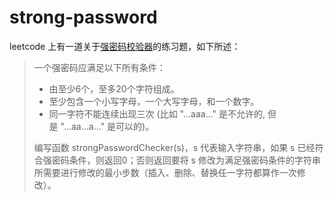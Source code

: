 # strong-password

leetcode 上有一道关于[强密码校验器](https://leetcode-cn.com/problems/strong-password-checker/)的练习题，如下所述：
>一个强密码应满足以下所有条件：
>- 由至少6个，至多20个字符组成。
>- 至少包含一个小写字母，一个大写字母，和一个数字。
>- 同一字符不能连续出现三次 (比如 "...aaa..." 是不允许的, 但是 "...aa...a..." 是可以的)。
>
>编写函数 strongPasswordChecker(s)，s 代表输入字符串，如果 s 已经符合强密码条件，则返回0；否则返回要将 s 修改为满足强密码条件的字符串所需要进行修改的最小步数（插入、删除、替换任一字符都算作一次修改）。


